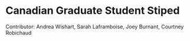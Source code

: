 # Canadian Graduate Student Stiped 


Contributor: Andrea Wishart, Sarah Laframboise, Joey Burnant, Courtney Robichaud
